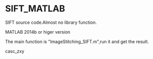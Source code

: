 # SIFT_MATLAB
SIFT source code.Almost no library function.

MATLAB 2014b or higer version

The main function is "ImageStitching_SIFT.m",run it and get the result.

casc_zxy
